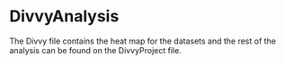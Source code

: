 # DivvyAnalysis
The Divvy file contains the heat map for the datasets and the rest of the analysis can be found on the DivvyProject file. 
